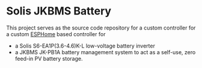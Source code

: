 # Solis JKBMS Battery
This project serves as the source code repository for a custom controller for a 
custom [ESPHome](https://esphome.io/) based controller for
- a Solis S6-EA1P(3.6-4.6)K-L low-voltage battery inverter
- a JKBMS JK-PB1A battery management system
to act as a self-use, zero feed-in PV battery storage.